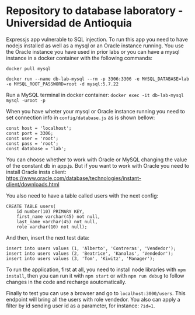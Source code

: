 # Repository to database laboratory - Universidad de Antioquia

Expressjs app vulnerable to SQL injection. To run this app you need to have nodejs installed as well as a mysql or an Oracle instance running. You use the Oracle instance you have used in prior labs or you can have a mysql instance in a docker container with the following commands:

```
docker pull mysql

docker run --name db-lab-mysql --rm -p 3306:3306 -e MYSQL_DATABASE=lab -e MYSQL_ROOT_PASSWORD=root -d mysql:5.7.22
```

Run a MySQL terminal in docker container: `docker exec -it db-lab-mysql mysql -uroot -p`

When you have wheter your mysql or Oracle instance running you need to set connection info in `config/database.js` as is shown bellow:

```
const host = 'localhost';
const port = 3306;
const user = 'root';
const pass = 'root';
const database = 'lab';
```

You can choose whether to work with Oracle or MySQL changing the value of the constant db in app.js. But if you want to work with Oracle you need to install Oracle insta client: https://www.oracle.com/database/technologies/instant-client/downloads.html

You also need to have a table called users with the next config:

```
CREATE TABLE users(
	id number(10) PRIMARY KEY,
    first_name varchar(45) not null,
	last_name varchar(45) not null,
    role varchar(10) not null);
```

And then, insert the next test data:

```
insert into users values (1, 'Alberto', 'Contreras', 'Vendedor');
insert into users values (2, 'Beatrice', 'Kanalas', 'Vendedor');
insert into users values (3, 'Tom', 'Kiwitz', 'Manager');
```

To run the application, first at all, you need to install node libraries with `npm install`, then you can run it with `npm start` or with `npm run debug` to follow changes in the code and recharge aoutomatically.

Finally to test you can use a browser and go to `localhost:3000/users`. This endpoint will bring all the users with role vendedor. You also can apply a filter by id sending user id as a parameter, for instance: `?id=1`.
